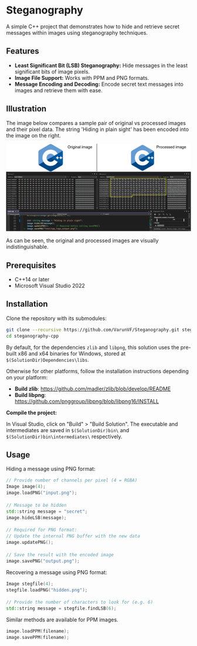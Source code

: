 # Steganography

A simple C++ project that demonstrates how to hide and retrieve secret messages within images using steganography techniques.


## Features

- **Least Significant Bit (LSB) Steganography:**
	Hide messages in the least significant bits of image pixels.
- **Image File Support:**
	Works with PPM and PNG formats.
- **Message Encoding and Decoding:**
	Encode secret text messages into images and retrieve them with ease.


## Illustration

The image below compares a sample pair of original vs processed images and their pixel data.
The string 'Hiding in plain sight' has been encoded into the image on the right.

<img src="Steganography/resources/LSB_Steganography_Image_Comparison.png">

As can be seen, the original and processed images are visually indistinguishable.


## Prerequisites

- C++14 or later
- Microsoft Visual Studio 2022


## Installation

Clone the repository with its submodules:

```bash
git clone --recursive https://github.com/VarunVF/Steganography.git steganography-cpp
cd steganography-cpp
```

By default, for the dependencies `zlib` and `libpng`,
this solution uses the pre-built x86 and x64 binaries for Windows, stored at
`$(SolutionDir)Dependencies\libs`.

Otherwise for other platforms, follow the installation instructions depending on your platform:
- **Build zlib**: https://github.com/madler/zlib/blob/develop/README
- **Build libpng**: https://github.com/pnggroup/libpng/blob/libpng16/INSTALL


**Compile the project:**

In Visual Studio, click on "Build" > "Build Solution".
The executable and intermediates are saved in `$(SolutionDir)bin\` and `$(SolutionDir)bin\intermediates\` respectively.


## Usage

Hiding a message using PNG format:
```cpp
// Provide number of channels per pixel (4 = RGBA)
Image image(4);
image.loadPNG("input.png");

// Message to be hidden
std::string message = "secret";
image.hideLSB(message);

// Required for PNG format:
// Update the internal PNG buffer with the new data
image.updatePNG();

// Save the result with the encoded image
image.savePNG("output.png");
```

Recovering a message using PNG format:
```cpp
Image stegfile(4);
stegfile.loadPNG("hidden.png");

// Provide the number of characters to look for (e.g. 6)
std::string message = stegfile.findLSB(6);
```

Similar methods are available for PPM images.
```cpp
image.loadPPM(filename);
image.savePPM(filename);
```
